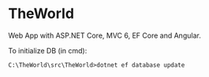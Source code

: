 # TheWorld
Web App with ASP.NET Core, MVC 6, EF Core and Angular.


To initialize DB (in cmd):

`C:\TheWorld\src\TheWorld>dotnet ef database update`
